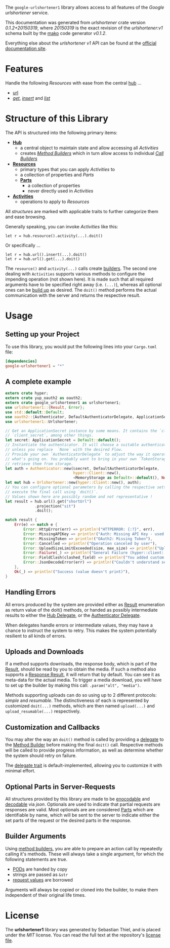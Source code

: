 <!---
DO NOT EDIT !
This file was generated automatically from 'src/mako/api/README.md.mako'
DO NOT EDIT !
-->
The `google-urlshortener1` library allows access to all features of the *Google urlshortener* service.

This documentation was generated from *urlshortener* crate version *0.1.2+20150319*, where *20150319* is the exact revision of the *urlshortener:v1* schema built by the [mako](http://www.makotemplates.org/) code generator *v0.1.2*.

Everything else about the *urlshortener* *v1* API can be found at the
[official documentation site](https://developers.google.com/url-shortener/v1/getting_started).
# Features

Handle the following *Resources* with ease from the central [hub](http://byron.github.io/google-apis-rs/google-urlshortener1/struct.Urlshortener.html) ... 

* [url](http://byron.github.io/google-apis-rs/google-urlshortener1/struct.Url.html)
 * [*get*](http://byron.github.io/google-apis-rs/google-urlshortener1/struct.UrlGetCall.html), [*insert*](http://byron.github.io/google-apis-rs/google-urlshortener1/struct.UrlInsertCall.html) and [*list*](http://byron.github.io/google-apis-rs/google-urlshortener1/struct.UrlListCall.html)




# Structure of this Library

The API is structured into the following primary items:

* **[Hub](http://byron.github.io/google-apis-rs/google-urlshortener1/struct.Urlshortener.html)**
    * a central object to maintain state and allow accessing all *Activities*
    * creates [*Method Builders*](http://byron.github.io/google-apis-rs/google-urlshortener1/trait.MethodsBuilder.html) which in turn
      allow access to individual [*Call Builders*](http://byron.github.io/google-apis-rs/google-urlshortener1/trait.CallBuilder.html)
* **[Resources](http://byron.github.io/google-apis-rs/google-urlshortener1/trait.Resource.html)**
    * primary types that you can apply *Activities* to
    * a collection of properties and *Parts*
    * **[Parts](http://byron.github.io/google-apis-rs/google-urlshortener1/trait.Part.html)**
        * a collection of properties
        * never directly used in *Activities*
* **[Activities](http://byron.github.io/google-apis-rs/google-urlshortener1/trait.CallBuilder.html)**
    * operations to apply to *Resources*

All *structures* are marked with applicable traits to further categorize them and ease browsing.

Generally speaking, you can invoke *Activities* like this:

```Rust,ignore
let r = hub.resource().activity(...).doit()
```

Or specifically ...

```ignore
let r = hub.url().insert(...).doit()
let r = hub.url().get(...).doit()
```

The `resource()` and `activity(...)` calls create [builders][builder-pattern]. The second one dealing with `Activities` 
supports various methods to configure the impending operation (not shown here). It is made such that all required arguments have to be 
specified right away (i.e. `(...)`), whereas all optional ones can be [build up][builder-pattern] as desired.
The `doit()` method performs the actual communication with the server and returns the respective result.

# Usage

## Setting up your Project

To use this library, you would put the following lines into your `Cargo.toml` file:

```toml
[dependencies]
google-urlshortener1 = "*"
```

## A complete example

```Rust
extern crate hyper;
extern crate yup_oauth2 as oauth2;
extern crate google_urlshortener1 as urlshortener1;
use urlshortener1::{Result, Error};
use std::default::Default;
use oauth2::{Authenticator, DefaultAuthenticatorDelegate, ApplicationSecret, MemoryStorage};
use urlshortener1::Urlshortener;

// Get an ApplicationSecret instance by some means. It contains the `client_id` and 
// `client_secret`, among other things.
let secret: ApplicationSecret = Default::default();
// Instantiate the authenticator. It will choose a suitable authentication flow for you, 
// unless you replace  `None` with the desired Flow.
// Provide your own `AuthenticatorDelegate` to adjust the way it operates and get feedback about 
// what's going on. You probably want to bring in your own `TokenStorage` to persist tokens and
// retrieve them from storage.
let auth = Authenticator::new(&secret, DefaultAuthenticatorDelegate,
                              hyper::Client::new(),
                              <MemoryStorage as Default>::default(), None);
let mut hub = Urlshortener::new(hyper::Client::new(), auth);
// You can configure optional parameters by calling the respective setters at will, and
// execute the final call using `doit()`.
// Values shown here are possibly random and not representative !
let result = hub.url().get("shortUrl")
             .projection("sit")
             .doit();

match result {
    Err(e) => match e {
        Error::HttpError(err) => println!("HTTPERROR: {:?}", err),
        Error::MissingAPIKey => println!("Auth: Missing API Key - used if there are no scopes"),
        Error::MissingToken => println!("OAuth2: Missing Token"),
        Error::Cancelled => println!("Operation canceled by user"),
        Error::UploadSizeLimitExceeded(size, max_size) => println!("Upload size too big: {} of {}", size, max_size),
        Error::Failure(_) => println!("General Failure (hyper::client::Response doesn't print)"),
        Error::FieldClash(clashed_field) => println!("You added custom parameter which is part of builder: {:?}", clashed_field),
        Error::JsonDecodeError(err) => println!("Couldn't understand server reply - maybe API needs update: {:?}", err),
    },
    Ok(_) => println!("Success (value doesn't print)"),
}

```
## Handling Errors

All errors produced by the system are provided either as [Result](http://byron.github.io/google-apis-rs/google-urlshortener1/enum.Result.html) enumeration as return value of 
the doit() methods, or handed as possibly intermediate results to either the 
[Hub Delegate](http://byron.github.io/google-apis-rs/google-urlshortener1/trait.Delegate.html), or the [Authenticator Delegate](http://byron.github.io/google-apis-rs/google-urlshortener1/../yup-oauth2/trait.AuthenticatorDelegate.html).

When delegates handle errors or intermediate values, they may have a chance to instruct the system to retry. This 
makes the system potentially resilient to all kinds of errors.

## Uploads and Downloads
If a method supports downloads, the response body, which is part of the [Result](http://byron.github.io/google-apis-rs/google-urlshortener1/enum.Result.html), should be
read by you to obtain the media.
If such a method also supports a [Response Result](http://byron.github.io/google-apis-rs/google-urlshortener1/trait.ResponseResult.html), it will return that by default.
You can see it as meta-data for the actual media. To trigger a media download, you will have to set up the builder by making
this call: `.param("alt", "media")`.

Methods supporting uploads can do so using up to 2 different protocols: 
*simple* and *resumable*. The distinctiveness of each is represented by customized 
`doit(...)` methods, which are then named `upload(...)` and `upload_resumable(...)` respectively.

## Customization and Callbacks

You may alter the way an `doit()` method is called by providing a [delegate](http://byron.github.io/google-apis-rs/google-urlshortener1/trait.Delegate.html) to the 
[Method Builder](http://byron.github.io/google-apis-rs/google-urlshortener1/trait.CallBuilder.html) before making the final `doit()` call. 
Respective methods will be called to provide progress information, as well as determine whether the system should 
retry on failure.

The [delegate trait](http://byron.github.io/google-apis-rs/google-urlshortener1/trait.Delegate.html) is default-implemented, allowing you to customize it with minimal effort.

## Optional Parts in Server-Requests

All structures provided by this library are made to be [enocodable](http://byron.github.io/google-apis-rs/google-urlshortener1/trait.RequestValue.html) and 
[decodable](http://byron.github.io/google-apis-rs/google-urlshortener1/trait.ResponseResult.html) via *json*. Optionals are used to indicate that partial requests are responses 
are valid.
Most optionals are are considered [Parts](http://byron.github.io/google-apis-rs/google-urlshortener1/trait.Part.html) which are identifiable by name, which will be sent to 
the server to indicate either the set parts of the request or the desired parts in the response.

## Builder Arguments

Using [method builders](http://byron.github.io/google-apis-rs/google-urlshortener1/trait.CallBuilder.html), you are able to prepare an action call by repeatedly calling it's methods.
These will always take a single argument, for which the following statements are true.

* [PODs][wiki-pod] are handed by copy
* strings are passed as `&str`
* [request values](http://byron.github.io/google-apis-rs/google-urlshortener1/trait.RequestValue.html) are borrowed

Arguments will always be copied or cloned into the builder, to make them independent of their original life times.

[wiki-pod]: http://en.wikipedia.org/wiki/Plain_old_data_structure
[builder-pattern]: http://en.wikipedia.org/wiki/Builder_pattern
[google-go-api]: https://github.com/google/google-api-go-client

# License
The **urlshortener1** library was generated by Sebastian Thiel, and is placed 
under the *MIT* license.
You can read the full text at the repository's [license file][repo-license].

[repo-license]: https://github.com/Byron/google-apis-rs/LICENSE.md
